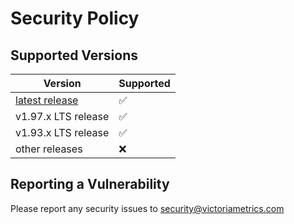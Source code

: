 # Security Policy

## Supported Versions

| Version | Supported          |
|---------|--------------------|
| [latest release](https://docs.victoriametrics.com/CHANGELOG.html) | :white_check_mark: |
| v1.97.x LTS release | :white_check_mark: |
| v1.93.x LTS release | :white_check_mark: |
| other releases  | :x:                |

## Reporting a Vulnerability

Please report any security issues to security@victoriametrics.com
